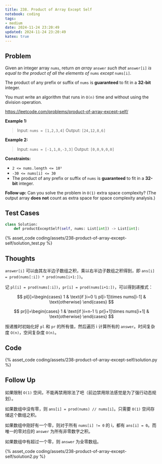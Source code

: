 ```yaml
---
title: 238. Product of Array Except Self
notebook: coding
tags:
- medium
date: 2024-11-24 23:20:49
updated: 2024-11-24 23:20:49
katex: true
---
```

## Problem

Given an integer array `nums`, return _an array_ `answer` _such that_ `answer[i]` _is equal to the product of all the elements of_ `nums` _except_ `nums[i]`.

The product of any prefix or suffix of `nums` is **guaranteed** to fit in a **32-bit** integer.

You must write an algorithm that runs in `O(n)` time and without using the division operation.

<https://leetcode.com/problems/product-of-array-except-self/>

**Example 1:**

> Input: `nums = [1,2,3,4]`
> Output: `[24,12,8,6]`

**Example 2:**

> Input: `nums = [-1,1,0,-3,3]`
> Output: `[0,0,9,0,0]`

**Constraints:**

- `2 <= nums.length <= 10⁵`
- `-30 <= nums[i] <= 30`
- The product of any prefix or suffix of `nums` is **guaranteed** to fit in a **32-bit** integer.

**Follow up:** Can you solve the problem in `O(1)` extra space complexity? (The output array **does not** count as extra space for space complexity analysis.)

## Test Cases

``` python
class Solution:
    def productExceptSelf(self, nums: List[int]) -> List[int]:
```

{% asset_code coding/assets/238-product-of-array-except-self/solution_test.py %}

## Thoughts

`answer[i]` 可以由其左半边子数组之积，乘以右半边子数组之积得到，即 `ans[i] = prod(nums[:i]) * prod(nums[i+1:])`。

记 `pl[i] = prod(nums[:i])`，`pr[i] = prod(nums[i+1:])`，可以得到递推式：

$$
pl[i]=\begin{cases}
  1 & \text{if }i=0 \\
  pl[i-1]\times nums[i-1] & \text{otherwise}
\end{cases}
$$

$$
pr[i]=\begin{cases}
  1 & \text{if }i=n-1 \\
  pr[i+1]\times nums[i+1] & \text{otherwise}
\end{cases}
$$

按递推时初始化好 `pl` 和 `pr` 的所有值，然后遍历 i 计算所有的 `answer`。时间复杂度 `O(n)`，空间复杂度 `O(n)`。

## Code

{% asset_code coding/assets/238-product-of-array-except-self/solution.py %}

## Follow Up

如果限制 `O(1)` 空间，不能再禁用除法了吧（前边禁用除法感觉是为了强行动态规划）。

如果数组中没有零，则 `ans[i] = prod(nums) // nums[i]`。只需要 `O(1)` 空间存储这个数组之积。

如果数组中刚好有一个零，则对于所有 `nums[i] != 0` 的 i，都有 `ans[i] = 0`。而唯一的零对应的 `answer` 为所有非零数字之积。

如果数组中有超过一个零，则 `answer` 为全零数组。

{% asset_code coding/assets/238-product-of-array-except-self/solution2.py %}
